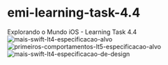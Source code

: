 # emi-learning-task-4.4
Explorando o Mundo iOS - Learning Task 4.4
![mais-swift-lt4-especificacao-alvo](https://github.com/JeovaneSousa/emi-validation-3/assets/66012358/9715b6d5-1153-4b96-ab1c-8f1f7af0eb8e)
![primeiros-comportamentos-lt5-especificacao-alvo](https://github.com/JeovaneSousa/emi-validation-3/assets/66012358/b09240e0-b81c-46e3-8c49-6528a3eadc83)
![mais-swift-lt4-especificacao-de-design](https://github.com/JeovaneSousa/emi-validation-3/assets/66012358/319ccbb5-7c47-4240-9b6a-1d40747dd9ac)

